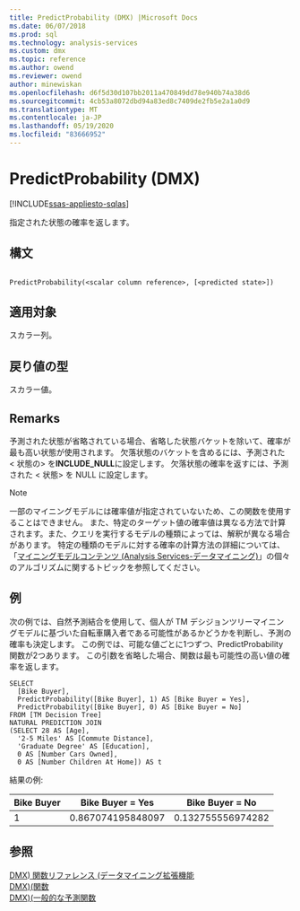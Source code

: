 ```yaml
---
title: PredictProbability (DMX) |Microsoft Docs
ms.date: 06/07/2018
ms.prod: sql
ms.technology: analysis-services
ms.custom: dmx
ms.topic: reference
ms.author: owend
ms.reviewer: owend
author: minewiskan
ms.openlocfilehash: d6f5d30d107bb2011a470849dd78e940b74a38d6
ms.sourcegitcommit: 4cb53a8072dbd94a83ed8c7409de2fb5e2a1a0d9
ms.translationtype: MT
ms.contentlocale: ja-JP
ms.lasthandoff: 05/19/2020
ms.locfileid: "83666952"
---
```

# <a name="predictprobability-dmx"></a>PredictProbability (DMX)
[!INCLUDE[ssas-appliesto-sqlas](../includes/ssas-appliesto-sqlas.md)]

  指定された状態の確率を返します。  
  
## <a name="syntax"></a>構文  
  
```  
  
PredictProbability(<scalar column reference>, [<predicted state>])  
```  
  
## <a name="applies-to"></a>適用対象  
 スカラー列。  
  
## <a name="return-type"></a>戻り値の型  
 スカラー値。  
  
## <a name="remarks"></a>Remarks  
 予測された状態が省略されている場合、省略した状態バケットを除いて、確率が最も高い状態が使用されます。 欠落状態のバケットを含めるには、予測された \< 状態の> を**INCLUDE_NULL**に設定します。 欠落状態の確率を返すには、予測された \< 状態> を NULL に設定します。  
  
> [!NOTE]  
>  一部のマイニングモデルには確率値が指定されていないため、この関数を使用することはできません。 また、特定のターゲット値の確率値は異なる方法で計算されます。また、クエリを実行するモデルの種類によっては、解釈が異なる場合があります。 特定の種類のモデルに対する確率の計算方法の詳細については、「[マイニングモデルコンテンツ &#40;Analysis Services-データマイニング&#41;](https://docs.microsoft.com/analysis-services/data-mining/mining-model-content-analysis-services-data-mining)」の個々のアルゴリズムに関するトピックを参照してください。  
  
## <a name="examples"></a>例  
 次の例では、自然予測結合を使用して、個人が TM デシジョンツリーマイニングモデルに基づいた自転車購入者である可能性があるかどうかを判断し、予測の確率も決定します。 この例では、可能な値ごとに1つずつ、PredictProbability 関数が2つあります。 この引数を省略した場合、関数は最も可能性の高い値の確率を返します。  
  
```  
SELECT  
  [Bike Buyer],  
  PredictProbability([Bike Buyer], 1) AS [Bike Buyer = Yes],  
  PredictProbability([Bike Buyer], 0) AS [Bike Buyer = No]  
FROM [TM Decision Tree]  
NATURAL PREDICTION JOIN  
(SELECT 28 AS [Age],  
  '2-5 Miles' AS [Commute Distance],  
  'Graduate Degree' AS [Education],  
  0 AS [Number Cars Owned],  
  0 AS [Number Children At Home]) AS t  
```  
  
 結果の例:  
  
|Bike Buyer|Bike Buyer = Yes|Bike Buyer = No|  
|----------------|-----------------------|----------------------|  
|1|0.867074195848097|0.132755556974282|  
  
## <a name="see-also"></a>参照  
 [DMX&#41; 関数リファレンス &#40;データマイニング拡張機能](../dmx/data-mining-extensions-dmx-function-reference.md)   
 [DMX&#41;&#40;関数](../dmx/functions-dmx.md)   
 [DMX&#41;&#40;一般的な予測関数](../dmx/general-prediction-functions-dmx.md)  
  
  
